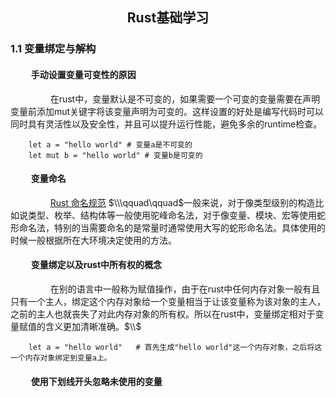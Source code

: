 ## <center> Rust基础学习 </center>
### <b>1.1 变量绑定与解构</b>
#### $\qquad$<b>手动设置变量可变性的原因</b>
$\qquad\qquad$在rust中，变量默认是不可变的，如果需要一个可变的变量需要在声明变量前添加mut关键字将该变量声明为可变的。这样设置的好处是编写代码时可以同时具有灵活性以及安全性，并且可以提升运行性能，避免多余的runtime检查。
```
    let a = "hello world" # 变量a是不可变的
    let mut b = "hello world" # 变量b是可变的
```
#### $\qquad$<b>变量命名</b>
$\qquad\qquad$<a href="https://course.rs/practice/naming.html">Rust 命名规范</a>
$\\\qquad\qquad$一般来说，对于像类型级别的构造比如说类型、枚举、结构体等一般使用驼峰命名法，对于像变量、模块、宏等使用蛇形命名法，特别的当需要命名的是常量时通常使用大写的蛇形命名法。具体使用的时候一般根据所在大环境决定使用的方法。
#### $\qquad$<b>变量绑定以及rust中所有权的概念</b>
$\qquad\qquad$在别的语言中一般称为赋值操作，由于在rust中任何内存对象一般有且只有一个主人，绑定这个内存对象给一个变量相当于让该变量称为该对象的主人，之前的主人也就丧失了对此内存对象的所有权。所以在rust中，变量绑定相对于变量赋值的含义更加清晰准确。$\\$
```
    let a = "hello world"   # 首先生成"hello world"这一个内存对象，之后将这一个内存对象绑定到变量a上。
```
#### $\qquad$<b>使用下划线开头忽略未使用的变量</b>